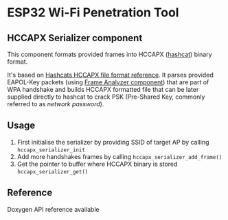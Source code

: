 # ESP32 Wi-Fi Penetration Tool

## HCCAPX Serializer component

This component formats provided frames into HCCAPX
([hashcat](https://hashcat.net/hashcat/)) binary format.

It's based on
[Hashcats HCCAPX file format reference](https://hashcat.net/wiki/doku.php?id=hccapx).
It parses provided EAPOL-Key packets (using
[Frame Analyzer component](../frame_analyzer)) that are part of WPA handshake
and builds HCCAPX formatted file that can be later supplied directly to hashcat
to crack PSK (Pre-Shared Key, commonly referred to as _network password_).

## Usage

1. First initialise the serializer by providing SSID of target AP by calling
   `hccapx_serializer_init`
1. Add more handshakes frames by calling `hccapx_serializer_add_frame()`
1. Get the pointer to buffer where HCCAPX binary is stored
   `hccapx_serializer_get()`

## Reference

Doxygen API reference available
